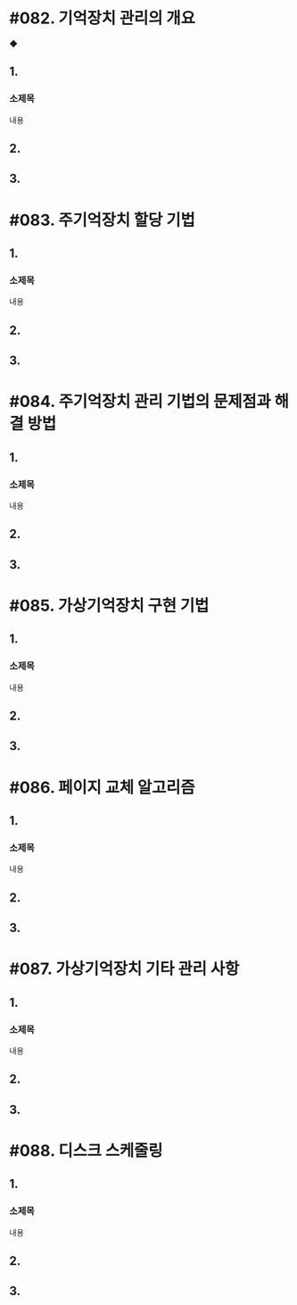 # #082. 기억장치 관리의 개요

◆ 

## 1.

### 소제목

내용

## 2.

## 3.

# #083. 주기억장치 할당 기법

## 1.

### 소제목

내용

## 2.

## 3.

# #084. 주기억장치 관리 기법의 문제점과 해결 방법

## 1.

### 소제목

내용

## 2.

## 3.

# #085. 가상기억장치 구현 기법

## 1.

### 소제목

내용

## 2.

## 3.

# #086. 페이지 교체 알고리즘

## 1.

### 소제목

내용

## 2.

## 3.

# #087. 가상기억장치 기타 관리 사항

## 1.

### 소제목

내용

## 2.

## 3.

# #088. 디스크 스케줄링

## 1.

### 소제목

내용

## 2.

## 3.